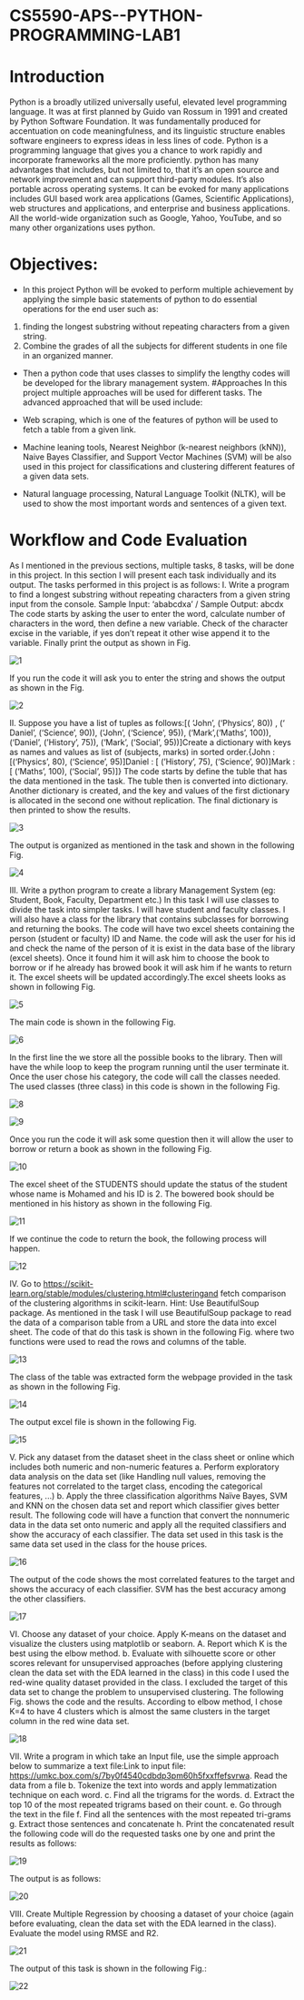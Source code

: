 # CS5590-APS--PYTHON-PROGRAMMING-LAB1
# Introduction
Python is a broadly utilized universally useful, elevated level programming language. It was at first planned by Guido van Rossum in 1991 and created by Python Software Foundation. It was fundamentally produced for accentuation on code meaningfulness, and its linguistic structure enables software engineers to express ideas in less lines of code. 
Python is a programming language that gives you a chance to work rapidly and incorporate frameworks all the more proficiently.
python has many advantages that includes, but not limited to, that it’s an open source and network improvement and can support third-party modules. It’s also portable across operating systems.
It can be evoked for many applications includes GUI based work area applications (Games, Scientific Applications), web structures and applications, and enterprise and business applications.
All the world-wide organization such as Google, Yahoo, YouTube, and so many other organizations uses python.
# Objectives:
* In this project Python will be evoked to perform multiple achievement by applying the simple basic statements of python to do essential operations for the end user such as: 
1.	finding the longest substring without repeating characters from a given string.
2.	Combine the grades of all the subjects for different students in one file in an organized manner.
* Then a python code that uses classes to simplify the lengthy codes will be developed for the library management system. 
 #Approaches
In this project multiple approaches will be used for different tasks. The advanced approached that will be used include:
* Web scraping, which is one of the features of python will be used to fetch a table from a given link.
* Machine leaning tools, Nearest Neighbor (k-nearest neighbors (kNN)), Naive Bayes Classifier, and Support Vector Machines (SVM) will be also used in this project for classifications and clustering different features of a given data sets.

* Natural language processing, Natural Language Toolkit (NLTK), will be used to show the most important words and sentences of a given text.
# Workflow and Code Evaluation
As I mentioned in the previous sections, multiple tasks, 8 tasks, will be done in this project. In this section I will present each task individually and its output. The tasks performed in this project is as follows:
I.	Write a program to find a longest substring without repeating characters from a given string input from the console.
Sample Input: ‘ababcdxa’ / Sample Output: abcdx
The code starts by asking the user to enter the word, calculate number of characters in the word, then define a new variable. Check of the character excise in the variable, if yes don’t repeat it other wise append it to the variable. Finally print the output as shown in Fig. 

![1](https://user-images.githubusercontent.com/51338728/66728957-9eef9e00-ee0d-11e9-9d69-76851c4df5df.png)

If you run the code it will ask you to enter the string and shows the output as shown in the Fig.

![2](https://user-images.githubusercontent.com/51338728/66728976-bc246c80-ee0d-11e9-806a-c6ad669f1395.png)

II.	Suppose you have a list of tuples as follows:[( ‘John’, (‘Physics’, 80)) , (‘ Daniel’, (‘Science’, 90)), (‘John’, (‘Science’, 95)), (‘Mark’,(‘Maths’, 100)), (‘Daniel’, (’History’, 75)), (‘Mark’, (‘Social’, 95))]Create a dictionary with keys as names and values as list of (subjects, marks) in sorted order.{John : [(‘Physics’, 80), (‘Science’, 95)]Daniel : [ (’History’, 75), (‘Science’, 90)]Mark : [ (‘Maths’, 100), (‘Social’, 95)]}
The code starts by define the tuble that has the data mentioned in the task. The tuble then is converted into dictionary. Another dictionary is created, and the key and values of the first dictionary is allocated in the second one without replication. The final dictionary is then printed to show the results.

![3](https://user-images.githubusercontent.com/51338728/66729001-e2e2a300-ee0d-11e9-8f9a-d0b5aa1278ce.png)

The output is organized as mentioned in the task and shown in the following Fig.

![4](https://user-images.githubusercontent.com/51338728/66729012-fee64480-ee0d-11e9-9b20-f469afcad0a8.png)

III.	Write a python program to create a library Management System (eg: Student, Book, Faculty, Department etc.)
In this task I will use classes to divide the task into simpler tasks. I will have student and faculty classes. I will also have a class for the library that contains subclasses for borrowing and returning the books. The code will have two excel sheets containing the person (student or faculty) ID and Name. the code will ask the user for his id and check the name of the person of it is exist in the data base of the library (excel sheets). Once it found him it will ask him to choose the book to borrow or if he already has browed book it will ask him if he wants to return it.  The excel sheets will be updated accordingly.The excel sheets looks as shown in following Fig.

![5](https://user-images.githubusercontent.com/51338728/66729025-23dab780-ee0e-11e9-98c1-c88ea5753d66.png)

The main code is shown in the following Fig.

![6](https://user-images.githubusercontent.com/51338728/66729036-3c4ad200-ee0e-11e9-9503-891f563efd69.png)

In the first line the we store all the possible books to the library. Then will have the while loop to keep the program running until the user terminate it.
Once the user chose his category, the code will call the classes needed. The used classes (three class) in this code is shown in the following Fig.

![8](https://user-images.githubusercontent.com/51338728/66729060-6f8d6100-ee0e-11e9-9dc0-4dd164188f30.png)

![9](https://user-images.githubusercontent.com/51338728/66729070-83d15e00-ee0e-11e9-8752-320c6ed5913a.png)

Once you run the code it will ask some question then it will allow the user to borrow or return a book as shown in the following Fig.

![10](https://user-images.githubusercontent.com/51338728/66729086-a6fc0d80-ee0e-11e9-958e-132288bc6233.png)

The excel sheet of the STUDENTS should update the status of the student whose name is Mohamed and his ID is 2. The bowered book should be mentioned in his history as shown in the following Fig.

![11](https://user-images.githubusercontent.com/51338728/66729092-bc713780-ee0e-11e9-89fb-36054cb8c4a1.png)

If we continue the code to return the book, the following process will happen.

![12](https://user-images.githubusercontent.com/51338728/66729109-d0b53480-ee0e-11e9-9cdb-d896601099b9.png)

IV.	Go to https://scikit-learn.org/stable/modules/clustering.html#clusteringand fetch comparison of the clustering algorithms in scikit-learn.
Hint: Use BeautifulSoup package.
As mentioned in the task I will use BeautifulSoup package to read the data of a comparison table from a URL and store the data into excel sheet.
The code of that do this task is shown in the following Fig. where two functions were used to read the rows and columns of the table. 

![13](https://user-images.githubusercontent.com/51338728/66729129-eb87a900-ee0e-11e9-84d8-f125e1b6124a.png)

The class of the table was extracted form the webpage provided in the task as shown in the following Fig.

![14](https://user-images.githubusercontent.com/51338728/66729135-fe9a7900-ee0e-11e9-8d92-1c11b85a7067.png)

The output excel file is shown in the following Fig.

![15](https://user-images.githubusercontent.com/51338728/66729142-0e19c200-ee0f-11e9-838a-8c5aaa279cb2.png)

V.	Pick any dataset from the dataset sheet in the class  sheet  or  online  which includes both numeric and non-numeric features a. Perform exploratory data analysis on the data set (like Handling null values, removing  the  features  not  correlated  to  the  target  class,  encoding  the categorical features, ...) 
b. Apply the three classification algorithms Naïve Bayes, SVM and KNN on the chosen data set and report which classifier gives better result.
The following code will have a function that convert the nonnumeric data in the data set onto numeric and apply all the requited classifiers and show the accuracy of each classifier. The data set used in this task is the same data set used in the class for the house prices.

![16](https://user-images.githubusercontent.com/51338728/66729150-27bb0980-ee0f-11e9-9966-4842ab904aec.png)

The output of the code shows the most correlated features to the target and shows the accuracy of each classifier. SVM has the best accuracy among the other classifiers.

![17](https://user-images.githubusercontent.com/51338728/66729161-386b7f80-ee0f-11e9-8833-76ff3eceb561.png)

VI.	Choose  any  dataset  of  your  choice.  Apply  K-means  on  the  dataset  and visualize the clusters using matplotlib or seaborn. A. Report which K is the best using the elbow method.
b.  Evaluate  with  silhouette  score  or  other  scores  relevant  for  unsupervised approaches (before applying clustering clean the data set with the EDA learned in the class)
in this code I used the red-wine quality dataset provided in the class. I excluded the target of this data set to change the problem to unsupervised clustering. The following Fig. shows the code and the results. According to elbow method, I chose K=4 to have 4 clusters which is almost the same clusters in the target column in the red wine data set.

![18](https://user-images.githubusercontent.com/51338728/66729174-4b7e4f80-ee0f-11e9-8d7c-4302b52ca331.png)

VII.	Write a program in which take an Input file, use the simple approach below to summarize a text file:Link to input file: https://umkc.box.com/s/7by0f4540cdbdp3pm60h5fxxffefsvrwa. Read the data from a file
b. Tokenize the text into words and apply lemmatization technique on each word.
c. Find all the trigrams for the words.
d. Extract the top 10 of the most repeated trigrams based on their count.
e. Go through the text in the file
f. Find all the sentences with the most repeated tri-grams
g. Extract those sentences and concatenate
h. Print the concatenated result
the following code will do the requested tasks one by one and print the results as follows:

![19](https://user-images.githubusercontent.com/51338728/66729193-681a8780-ee0f-11e9-857c-5d2138ca0ec8.png)

The output is as follows:

![20](https://user-images.githubusercontent.com/51338728/66729202-7668a380-ee0f-11e9-9be7-a8f97e0f5f33.png)

VIII.	Create Multiple Regression by choosing a dataset of your choice (again before evaluating, clean the data set with the EDA learned in the class). Evaluate the model  using  RMSE  and  R2.

![21](https://user-images.githubusercontent.com/51338728/66729221-9b5d1680-ee0f-11e9-927d-74500de53f6d.png)

The output of this task is shown in the following Fig.:

![22](https://user-images.githubusercontent.com/51338728/66729227-a9ab3280-ee0f-11e9-8aa7-3416b21b8f0d.png)
